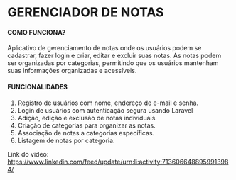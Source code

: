 # GERENCIADOR DE NOTAS
#### COMO FUNCIONA?
<p>Aplicativo de gerenciamento de notas onde os usuários podem se cadastrar, fazer login e criar, editar e excluir suas notas. As notas podem ser organizadas por categorias, permitindo que os usuários mantenham suas informações organizadas e acessíveis.</p>

#### FUNCIONALIDADES
1. Registro de usuários com nome, endereço de e-mail e senha.
2. Login de usuários com autenticação segura usando Laravel
3. Adição, edição e exclusão de notas individuais.
4. Criação de categorias para organizar as notas.
5. Associação de notas a categorias específicas.
6. Listagem de notas por categoria.

Link do video: https://www.linkedin.com/feed/update/urn:li:activity:7136066488959913984/
